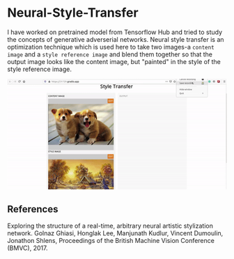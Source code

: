 # Neural-Style-Transfer

I have worked on pretrained model from Tensorflow Hub and tried to study the concepts of generative adverserial networks.
Neural style transfer is an optimization technique which is used here to take two images-a `content image` and a `style reference image` and blend them together so that the output image looks like the content image, but "painted" in the style of the style reference image.
<!-- ![image](https://github.com/samarth70/Neural-Style-Transfer/blob/main/example.jpg) -->
![gif](https://github.com/samarth70/Neural-Style-Transfer/blob/main/styleT-.gif)


## References
Exploring the structure of a real-time, arbitrary neural artistic stylization network. Golnaz Ghiasi, Honglak Lee, Manjunath Kudlur, Vincent Dumoulin, Jonathon Shlens, Proceedings of the British Machine Vision Conference (BMVC), 2017.
